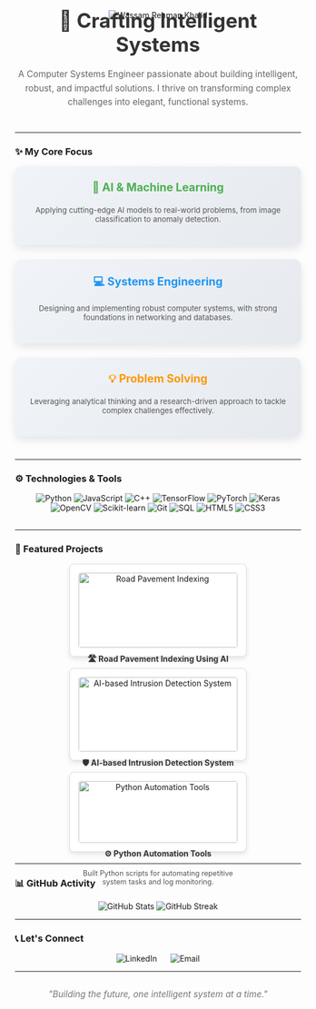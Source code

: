 <div align="center">
  <img src="https://capsule-render.vercel.app/api?type=waving&color=gradient&height=150&section=header&text=Wassam%20Rehman%20Khalid&fontSize=50&animation=fadeIn" alt="Wassam Rehman Khalid " />
</div>

<h1 align="center" style="font-size: 2.5em; color: #333; margin-top: -20px; margin-bottom: 20px;">
  🚀 Crafting Intelligent Systems
</h1>

<p align="center" style="font-size: 1.1em; color: #666; max-width: 750px; margin: 0 auto 40px; line-height: 1.6;">
  A Computer Systems Engineer passionate about building intelligent, robust, and impactful solutions. I thrive on transforming complex challenges into elegant, functional systems.
</p>

---

### ✨ My Core Focus

<div style="display: flex; flex-wrap: wrap; justify-content: center; gap: 25px; margin-bottom: 40px;">

  <div style="flex: 1 1 280px; padding: 25px; border-radius: 12px; background: linear-gradient(135deg, #f0f4f8, #e6e9ee); box-shadow: 0 6px 15px rgba(0,0,0,0.1); text-align: center;">
    <h3 style="margin-top: 0; color: #4CAF50; font-size: 1.4em;">🧠 AI & Machine Learning</h3>
    <p style="font-size: 0.95em; color: #555;">
      Applying cutting-edge AI models to real-world problems, from image classification to anomaly detection.
    </p>
  </div>

  <div style="flex: 1 1 280px; padding: 25px; border-radius: 12px; background: linear-gradient(135deg, #f0f4f8, #e6e9ee); box-shadow: 0 6px 15px rgba(0,0,0,0.1); text-align: center;">
    <h3 style="margin-top: 0; color: #2196F3; font-size: 1.4em;">💻 Systems Engineering</h3>
    <p style="font-size: 0.95em; color: #555;">
      Designing and implementing robust computer systems, with strong foundations in networking and databases.
    </p>
  </div>

  <div style="flex: 1 1 280px; padding: 25px; border-radius: 12px; background: linear-gradient(135deg, #f0f4f8, #e6e9ee); box-shadow: 0 6px 15px rgba(0,0,0,0.1); text-align: center;">
    <h3 style="margin-top: 0; color: #FF9800; font-size: 1.4em;">💡 Problem Solving</h3>
    <p style="font-size: 0.95em; color: #555;">
      Leveraging analytical thinking and a research-driven approach to tackle complex challenges effectively.
    </p>
  </div>

</div>

---

### ⚙️ Technologies & Tools

<p align="center" style="margin-bottom: 30px;">
  <img src="https://img.shields.io/badge/Python-3776AB?style=flat&logo=python&logoColor=white" alt="Python" />
  <img src="https://img.shields.io/badge/JavaScript-F7DF1E?style=flat&logo=javascript&logoColor=black" alt="JavaScript" />
  <img src="https://img.shields.io/badge/C%2B%2B-00599C?style=flat&logo=c%2B%2B&logoColor=white" alt="C++" />
  <img src="https://img.shields.io/badge/TensorFlow-FF6F00?style=flat&logo=tensorflow&logoColor=white" alt="TensorFlow" />
  <img src="https://img.shields.io/badge/PyTorch-EE4C2C?style=flat&logo=pytorch&logoColor=white" alt="PyTorch" />
  <img src="https://img.shields.io/badge/Keras-D00000?style=flat&logo=keras&logoColor=white" alt="Keras" />
  <img src="https://img.shields.io/badge/OpenCV-5C3EE8?style=flat&logo=opencv&logoColor=white" alt="OpenCV" />
  <img src="https://img.shields.io/badge/Scikit--learn-F7931E?style=flat&logo=scikit-learn&logoColor=white" alt="Scikit-learn" />
  <img src="https://img.shields.io/badge/Git-F05032?style=flat&logo=git&logoColor=white" alt="Git" />
  <img src="https://img.shields.io/badge/SQL-4479A1?style=flat&logo=postgresql&logoColor=white" alt="SQL" />
  <img src="https://img.shields.io/badge/HTML5-E34F26?style=flat&logo=html5&logoColor=white" alt="HTML5" />
  <img src="https://img.shields.io/badge/CSS3-1572B6?style=flat&logo=css3&logoColor=white" alt="CSS3" />
</p>

---

### 🌟 Featured Projects

<div style="display: flex; flex-wrap: wrap; justify-content: center; gap: 20px; margin-bottom: 20px;">
  <div style="width: 30%; min-width: 280px; padding: 15px; border: 1px solid #ddd; border-radius: 8px; background-color: #fff; box-shadow: 0 4px 8px rgba(0,0,0,0.1); text-align: center;">
    <img src="https://placehold.co/300x200/a8dadc/ffffff?text=AI+Pavement" alt="Road Pavement Indexing" style="width: 100%; height: auto; border-radius: 4px; margin-bottom: 10px;">
    <h4 style="margin-top: 0; color: #333;">🛣️ Road Pavement Indexing Using AI</h4>
    <p style="font-size: 0.9em; color: #555;">Developed ML model using satellite images to classify pavement conditions with Python, OpenCV, and CNN.</p>
  </div>
  <div style="width: 30%; min-width: 280px; padding: 15px; border: 1px solid #ddd; border-radius: 8px; background-color: #fff; box-shadow: 0 4px 8px rgba(0,0,0,0.1); text-align: center;">
    <img src="https://placehold.co/300x200/e0b1cb/ffffff?text=IDS+System" alt="AI-based Intrusion Detection System" style="width: 100%; height: auto; border-radius: 4px; margin-bottom: 10px;">
    <h4 style="margin-top: 0; color: #333;">🛡️ AI-based Intrusion Detection System</h4>
    <p style="font-size: 0.9em; color: #555;">Designed simulated secure network with integrated AI intrusion detection using Python and Scikit-learn.</p>
  </div>
  <div style="width: 30%; min-width: 280px; padding: 15px; border: 1px solid #ddd; border-radius: 8px; background-color: #fff; box-shadow: 0 4px 8px rgba(0,0,0,0.1); text-align: center;">
    <img src="https://placehold.co/300x200/add8e6/ffffff?text=Automation+Tools" alt="Python Automation Tools" style="width: 100%; height: auto; border-radius: 4px; margin-bottom: 10px;">
    <h4 style="margin-top: 0; color: #333;">⚙️ Python Automation Tools</h4>
    <p style="font-size: 0.9em; color: #555;">Built Python scripts for automating repetitive system tasks and log monitoring.</p>
  </div>
</div>

---

### 📊 GitHub Activity

<p align="center">
  <img src="https://github-readme-stats.vercel.app/api?username=wasamrehman&show_icons=true&theme=default&hide_border=true&bg_color=f9f9f9&text_color=333&title_color=4CAF50" alt="GitHub Stats" />
  <img src="https://github-readme-streak-stats.herokuapp.com/?user=wasamrehman&theme=default&hide_border=true&background=f9f9f9" alt="GitHub Streak" />
</p>

---

### 📞 Let's Connect

<p align="center">
  <a href="https://www.linkedin.com/in/wassam-rehman-khalid-b9a3b62b1/" target="_blank" style="text-decoration: none; margin: 0 10px;">
    <img src="https://img.shields.io/badge/LinkedIn-0A66C2?style=for-the-badge&logo=linkedin&logoColor=white" alt="LinkedIn" />
  </a>
  <a href="mailto:wassamrehman@gmail.com" style="text-decoration: none; margin: 0 10px;">
    <img src="https://img.shields.io/badge/Email-D14836?style=for-the-badge&logo=gmail&logoColor=white" alt="Email" />
  </a>
</p>

---

<p align="center" style="font-size: 1.1em; color: #777; margin-top: 30px;">
  <i>"Building the future, one intelligent system at a time."</i>
</p>
